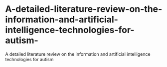 # A-detailed-literature-review-on-the-information-and-artificial-intelligence-technologies-for-autism-
A detailed literature review on the information and artificial intelligence technologies for autism 
